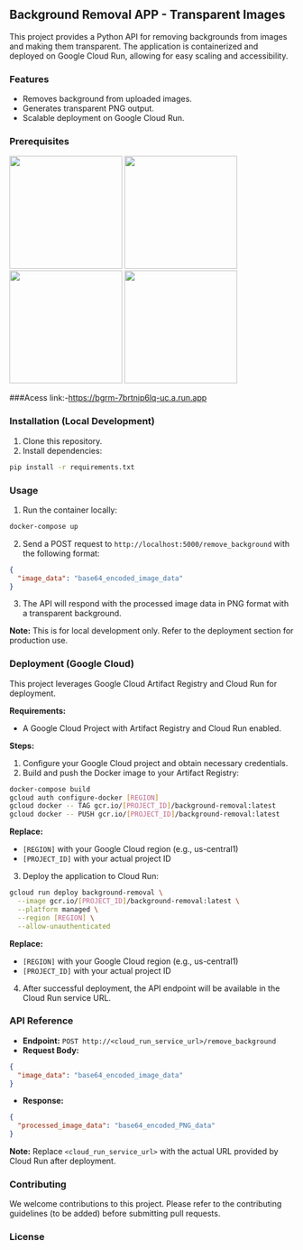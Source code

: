 ## Background Removal APP - Transparent Images

This project provides a Python API for removing backgrounds from images and making them transparent. The application is containerized and deployed on Google Cloud Run, allowing for easy scaling and accessibility.

### Features

* Removes background from uploaded images.
* Generates transparent PNG output.
* Scalable deployment on Google Cloud Run.

### Prerequisites

<img src="https://github.com/lakkawardhananjay/bg-removes/assets/92675267/70ebd127-1db3-4309-b1aa-8f1ec36e916a" width="200" /> <img src="https://github.com/lakkawardhananjay/bg-removes/assets/92675267/12c836fc-625b-466d-a06f-dfa0c04f7fa0" width="200" /> <img src="https://github.com/lakkawardhananjay/bg-removes/assets/92675267/4fd740c1-4610-4929-aed5-9d845ebd9206" width="200" /> <img src="https://github.com/lakkawardhananjay/bg-removes/assets/92675267/6a7b5d9f-b280-4c6c-a853-a6a6bf8b49f5" width="200" />

###Acess link:-https://bgrm-7brtnip6lq-uc.a.run.app

### Installation (Local Development)

1. Clone this repository.
2. Install dependencies:

```bash
pip install -r requirements.txt
```

### Usage

1. Run the container locally:

```bash
docker-compose up
```

2. Send a POST request to `http://localhost:5000/remove_background` with the following format:

```json
{
  "image_data": "base64_encoded_image_data"
}
```

3. The API will respond with the processed image data in PNG format with a transparent background.

**Note:** This is for local development only. Refer to the deployment section for production use.

### Deployment (Google Cloud)

This project leverages Google Cloud Artifact Registry and Cloud Run for deployment. 

**Requirements:**

* A Google Cloud Project with Artifact Registry and Cloud Run enabled.

**Steps:**

1. Configure your Google Cloud project and obtain necessary credentials.
2. Build and push the Docker image to your Artifact Registry:

```bash
docker-compose build
gcloud auth configure-docker [REGION]
gcloud docker -- TAG gcr.io/[PROJECT_ID]/background-removal:latest
gcloud docker -- PUSH gcr.io/[PROJECT_ID]/background-removal:latest
```

**Replace:**

* `[REGION]` with your Google Cloud region (e.g., us-central1)
* `[PROJECT_ID]` with your actual project ID

3. Deploy the application to Cloud Run:

```bash
gcloud run deploy background-removal \
  --image gcr.io/[PROJECT_ID]/background-removal:latest \
  --platform managed \
  --region [REGION] \
  --allow-unauthenticated
```

**Replace:**

* `[REGION]` with your Google Cloud region (e.g., us-central1)
* `[PROJECT_ID]` with your actual project ID

4. After successful deployment, the API endpoint will be available in the Cloud Run service URL.

### API Reference

* **Endpoint:** `POST http://<cloud_run_service_url>/remove_background`
* **Request Body:**

```json
{
  "image_data": "base64_encoded_image_data"
}
```

* **Response:**

```json
{
  "processed_image_data": "base64_encoded_PNG_data"
}
```

**Note:** Replace `<cloud_run_service_url>` with the actual URL provided by Cloud Run after deployment.

### Contributing

We welcome contributions to this project. Please refer to the contributing guidelines (to be added) before submitting pull requests.

### License

